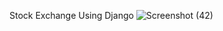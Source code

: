 Stock Exchange Using Django
![Screenshot (42)](https://github.com/Aryann29/Stock-Exchange-Fullstack-Django/assets/63531062/9fc9fdf1-5b6c-49c3-b939-a3e91d4c32a3)
